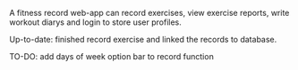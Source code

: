 A fitness record web-app can record exercises, view exercise reports, write workout diarys and login to store user profiles.

Up-to-date: finished record exercise  and linked the records to database. 

TO-DO: add days of week option bar to record function
